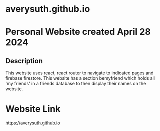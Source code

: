 # averysuth.github.io
# Personal Website created April 28 2024 
## Description 
This website uses react, react router to navigate to indicated pages and firebase firestore. This website has a section bemyfriend which holds all 'my friends' in a friends database to then display their names on the website.

# Website Link 
https://averysuth.github.io 


